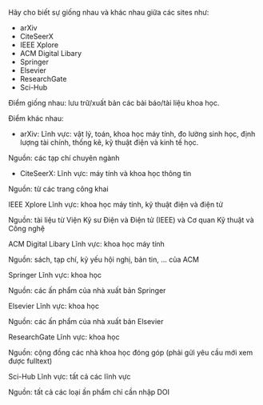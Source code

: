 Hãy cho biết sự giống nhau và khác nhau giữa các sites như:
- arXiv
- CiteSeerX
- IEEE Xplore
- ACM Digital Libary
- Springer
- Elsevier
- ResearchGate
- Sci-Hub


Điểm giống nhau: lưu trữ/xuất bản các bài báo/tài liệu khoa học.


Điểm khác nhau:

- arXiv:
Lĩnh vực: vật lý, toán, khoa học máy tính, đo lường sinh học, định lượng tài chính, thống kê, kỹ thuật điện và kinh tế học.

Nguồn: các tạp chí chuyên ngành

- CiteSeerX:
Lĩnh vực: máy tính và khoa học thông tin

Nguồn: từ các trang công khai

IEEE Xplore
Lĩnh vực: khoa học máy tính, kỹ thuật điện và điện tử

Nguồn: tài liệu từ Viện Kỹ sư Điện và Điện tử (IEEE) và Cơ quan Kỹ thuật và Công nghệ

ACM Digital Libary
Lĩnh vực: khoa học máy tính

Nguồn: sách, tạp chí, kỷ yếu hội nghị, bản tin, ... của ACM

Springer
Lĩnh vực: khoa học 

Nguồn:  các ấn phẩm của nhà xuất bản Springer

Elsevier
Lĩnh vực: khoa học

Nguồn: các ấn phẩm của nhà xuất bản Elsevier

ResearchGate
Lĩnh vực: khoa học

Nguồn: cộng đồng các nhà khoa học đóng góp (phải gửi yêu cầu mới xem được fulltext)

Sci-Hub
Lĩnh vực: tất cả các lĩnh vực

Nguồn: tất cả các loại ấn phẩm chỉ cần nhập DOI
